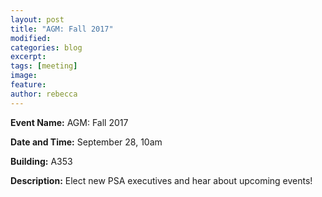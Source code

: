 ```yaml
---
layout: post
title: "AGM: Fall 2017"
modified:
categories: blog
excerpt: 
tags: [meeting]
image:
feature:  
author: rebecca
---
```


<b>Event Name:</b> AGM: Fall 2017

<b>Date and Time:</b> September 28, 10am

<b>Building:</b> A353

<b>Description:</b> Elect new PSA executives and hear about upcoming events!
